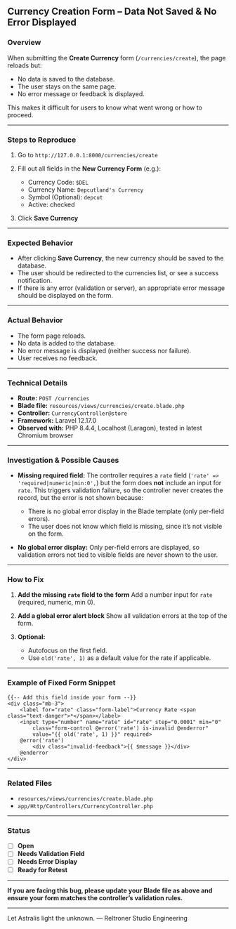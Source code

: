 ## Currency Creation Form – Data Not Saved & No Error Displayed

### Overview

When submitting the **Create Currency** form (`/currencies/create`), the page reloads but:

* No data is saved to the database.
* The user stays on the same page.
* No error message or feedback is displayed.

This makes it difficult for users to know what went wrong or how to proceed.

---

### Steps to Reproduce

1. Go to `http://127.0.0.1:8000/currencies/create`
2. Fill out all fields in the **New Currency Form** (e.g.):

   * Currency Code: `$DEL`
   * Currency Name: `Depcutland's Currency`
   * Symbol (Optional): `depcut`
   * Active: checked
3. Click **Save Currency**

---

### Expected Behavior

* After clicking **Save Currency**, the new currency should be saved to the database.
* The user should be redirected to the currencies list, or see a success notification.
* If there is any error (validation or server), an appropriate error message should be displayed on the form.

---

### Actual Behavior

* The form page reloads.
* No data is added to the database.
* No error message is displayed (neither success nor failure).
* User receives no feedback.

---

### Technical Details

* **Route:** `POST /currencies`
* **Blade file:** `resources/views/currencies/create.blade.php`
* **Controller:** `CurrencyController@store`
* **Framework:** Laravel 12.17.0
* **Observed with:** PHP 8.4.4, Localhost (Laragon), tested in latest Chromium browser

---

### Investigation & Possible Causes

* **Missing required field:**
  The controller requires a `rate` field (`'rate' => 'required|numeric|min:0',`) but the form does **not** include an input for `rate`.
  This triggers validation failure, so the controller never creates the record, but the error is not shown because:

  * There is no global error display in the Blade template (only per-field errors).
  * The user does not know which field is missing, since it’s not visible on the form.

* **No global error display:**
  Only per-field errors are displayed, so validation errors not tied to visible fields are never shown to the user.

---

### How to Fix

1. **Add the missing `rate` field to the form**
   Add a number input for `rate` (required, numeric, min 0).

2. **Add a global error alert block**
   Show all validation errors at the top of the form.

3. **Optional:**

   * Autofocus on the first field.
   * Use `old('rate', 1)` as a default value for the rate if applicable.

---

### Example of Fixed Form Snippet

```blade
{{-- Add this field inside your form --}}
<div class="mb-3">
    <label for="rate" class="form-label">Currency Rate <span class="text-danger">*</span></label>
    <input type="number" name="rate" id="rate" step="0.0001" min="0"
        class="form-control @error('rate') is-invalid @enderror"
        value="{{ old('rate', 1) }}" required>
    @error('rate')
        <div class="invalid-feedback">{{ $message }}</div>
    @enderror
</div>
```

---

### Related Files

* `resources/views/currencies/create.blade.php`
* `app/Http/Controllers/CurrencyController.php`

---

### Status

* [ ] **Open**
* [ ] **Needs Validation Field**
* [ ] **Needs Error Display**
* [ ] **Ready for Retest**

---

**If you are facing this bug, please update your Blade file as above and ensure your form matches the controller’s validation rules.**

---

Let Astralis light the unknown.
— Reltroner Studio Engineering
